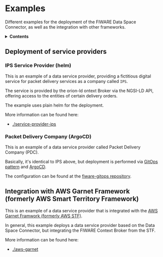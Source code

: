 # Examples

Different examples for the deployment of the FIWARE Data Space Connector, as well as the integration with 
other frameworks.

<details>
<summary><strong>Contents</strong></summary>

- [Deployment of service providers](#deployment-of-service-providers)
  - [IPS Service Provider (helm)](#ips-service-provider-helm)
  - [Packet Delivery Company (ArgoCD)](#packet-delivery-company-argocd)
- [Integration with AWS Garnet Framework](#integration-with-aws-garnet-framework-formerly-aws-smart-territory-framework)

</details>


## Deployment of service providers

### IPS Service Provider (helm)

This is an example of a data service provider, providing a fictitious digital service 
for packet delivery services as a company called `IPS`. 

The service is provided by the orion-ld ontext Broker via the NGSI-LD API, offering 
access to the entities of certain delivery orders.

The example uses plain helm for the deployment.

More information can be found here:
* [./service-provider-ips](./service-provider-ips)



### Packet Delivery Company (ArgoCD)

This is an example of a data service provider called Packet Delivery Company (PDC).

Basically, it's identical to IPS above, but deployment is performed via 
[GitOps pattern](https://www.gitops.tech/) and [ArgoCD](https://argo-cd.readthedocs.io/en/stable/).

The configuration can be found at the 
[fiware-gitops repository](https://github.com/FIWARE-Ops/fiware-gitops/tree/master/aws/dsba/packet-delivery/data-space-connector).




## Integration with AWS Garnet Framework (formerly AWS Smart Territory Framework)

This is an example of a data service provider that is integrated with the 
[AWS Garnet Framwork (formerly AWS STF)](https://github.com/aws-samples/aws-stf). 

In general, this example deploys a data service provider based on the Data Space Connector, 
but integrating the FIWARE Context Broker from the STF.

More information can be found here:
* [./aws-garnet](./aws-garnet)

